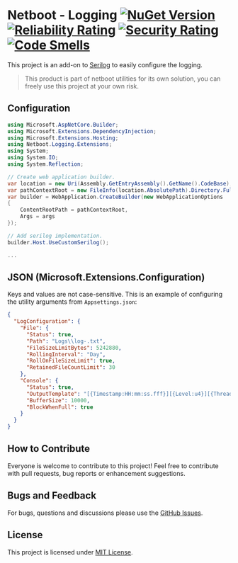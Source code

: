 # Netboot - Logging [![NuGet Version](http://img.shields.io/nuget/v/Netboot.Logging.svg?style=flat)](https://www.nuget.org/packages/Netboot.Logging/)  [![Reliability Rating](https://sonarqube.netboot.fr/api/project_badges/measure?project=netboot_logging&metric=reliability_rating)](https://sonarqube.netboot.fr/dashboard?id=netboot_logging) [![Security Rating](https://sonarqube.netboot.fr/api/project_badges/measure?project=netboot_logging&metric=security_rating)](https://sonarqube.netboot.fr/dashboard?id=netboot_logging) [![Code Smells](https://sonarqube.netboot.fr/api/project_badges/measure?project=netboot_logging&metric=code_smells)](https://sonarqube.netboot.fr/dashboard?id=netboot_logging)

This project is an add-on to [Serilog](https://serilog.net) to easily configure the logging.

> This product is part of netboot utilities for its own solution, you can freely use this project at your own risk.

## Configuration

```csharp
using Microsoft.AspNetCore.Builder;
using Microsoft.Extensions.DependencyInjection;
using Microsoft.Extensions.Hosting;
using Netboot.Logging.Extensions;
using System;
using System.IO;
using System.Reflection;

// Create web application builder.
var location = new Uri(Assembly.GetEntryAssembly().GetName().CodeBase);
var pathContextRoot = new FileInfo(location.AbsolutePath).Directory.FullName;
var builder = WebApplication.CreateBuilder(new WebApplicationOptions
{
    ContentRootPath = pathContextRoot,
    Args = args
});

// Add serilog implementation.
builder.Host.UseCustomSerilog();

...
```

## JSON (Microsoft.Extensions.Configuration)

Keys and values are not case-sensitive. This is an example of configuring the utility arguments from `Appsettings.json`:

```json
{
  "LogConfiguration": {
    "File": {
      "Status": true,
      "Path": "Logs\\log-.txt",
      "FileSizeLimitBytes": 5242880,
      "RollingInterval": "Day",
      "RollOnFileSizeLimit": true,
      "RetainedFileCountLimit": 30
    },
    "Console": {
      "Status": true,
      "OutputTemplate": "[{Timestamp:HH:mm:ss.fff}][{Level:u4}][{ThreadId}][{SourceContext}] {Message}{NewLine}{Exception}",
      "BufferSize": 10000,
      "BlockWhenFull": true
    }
  }
}
```

## How to Contribute

Everyone is welcome to contribute to this project! Feel free to contribute with pull requests, bug reports or enhancement suggestions.

## Bugs and Feedback

For bugs, questions and discussions please use the [GitHub Issues](https://github.com/NetbootCompany/Netboot-Logging/issues).

## License

This project is licensed under [MIT License](https://github.com/NetbootCompany/Netboot-Logging/blob/main/LICENSE).
